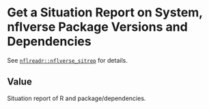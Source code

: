 # Get a Situation Report on System, nflverse Package Versions and Dependencies

See
[`nflreadr::nflverse_sitrep`](https://nflreadr.nflverse.com/reference/sitrep.html)
for details.

## Value

Situation report of R and package/dependencies.
